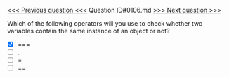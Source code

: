 [<<< Previous question <<<](0105.md)  Question ID#0106.md  [>>> Next question >>>](0107.md) 

Which of the following operators will you use to check whether two variables contain the same instance of an object or not?

- [x] ===
- [ ] .
- [ ] =
- [ ] ==
